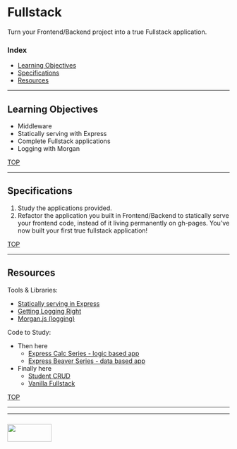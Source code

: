 # Fullstack

Turn your Frontend/Backend project into a true Fullstack application.

### Index
* [Learning Objectives](#learning-objectives)
* [Specifications](#specifications)
* [Resources](#resources)

---

## Learning Objectives

* Middleware
* Statically serving with Express
* Complete Fullstack applications
* Logging with Morgan

[TOP](#index)

---

## Specifications


1. Study the applications provided.
2. Refactor the application you built in Frontend/Backend to statically serve your frontend code, instead of it living permanently on gh-pages.  You've now built your first true fullstack application!

[TOP](#index)

---

## Resources

Tools & Libraries:
* [Statically serving in Express](https://scotch.io/tutorials/use-expressjs-to-deliver-html-files)
* [Getting Logging Right](https://blog.risingstack.com/node-js-logging-tutorial/)
* [Morgan.js (logging)](https://github.com/expressjs/morgan)

Code to Study:
* Then here
  * [Express Calc Series - logic based app](https://github.com/elewa-academy/General-Resources/tree/master/code-to-study/progressive-refactors/express-calc-series)
  * [Express Beaver Series - data based app](https://github.com/elewa-academy/General-Resources/tree/master/code-to-study/progressive-refactors/express-beaver-crud-series)
* Finally here
  * [Student CRUD](https://github.com/elewa-academy/General-Resources/tree/master/code-to-study/code-alongs/express/rien-studentCrud)
  * [Vanilla Fullstack](https://github.com/elewa-student/Vanilla-Fullstack)

[TOP](#index)

___
___
### <a href="http://elewa.education/blog" target="_blank"><img src="https://user-images.githubusercontent.com/18554853/34921062-506450ae-f97d-11e7-875f-6feeb26ad72d.png" width="100" height="40"/></a>

